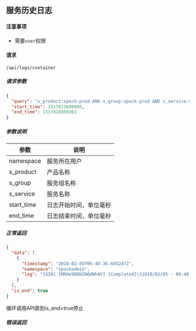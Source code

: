 ## 服务历史日志

#### 注意事项

- 需要`user`权限

#### 请求

```
/api/logs/container
```
##### 请求参数

```json
{
  "query": "s_product:spock-prod AND s_group:spock-prod AND s_service:spock-backend AND log:MR0e5R8NINOdWhAV",
  "start_time": 1517673600000,
  "end_time": 1517820869361
}
```

##### 参数说明

|参数|说明|
|---|---|
|namespace|服务所在用户|
|s_product|产品名称|
|s_group|服务组名称|
|s_service|服务名称|
|start_time|日志开始时间，单位毫秒|
|end_time|日志结束时间，单位毫秒|

##### 正常返回

```json
{
  "data": [
    {
      "timestamp": "2018-02-05T06:40:36.605287Z",
      "namespace": "spockadmin",
      "log": "[GIN] [MR0e5R8NINOdWhAV] [Completed]\t2018/02/05 - 06:40:36 |\u001b[97;41m 500 \u001b[0m| 2m8.282595012s | 222.73.202.226 | \u001b[97;46m POST \u001b[0m|\t /api/products/portal-v4\n"
    }
  ],
  "is_end": true
}
```

循环调用API直到is_end=true停止

##### 错误返回
